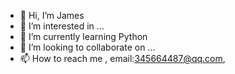 - 👋 Hi, I’m James
- 👀 I’m interested in ...
- 🌱 I’m currently learning Python
- 💞️ I’m looking to collaborate on ...
- 📫 How to reach me , email:345664487@qq.com,

<!---
transformer-coder/transformer-coder is a ✨ special ✨ repository because its `README.md` (this file) appears on your GitHub profile.
You can click the Preview link to take a look at your changes.
--->
